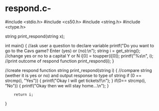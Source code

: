 # respond.c-
#include <stdio.h>
#include <cs50.h>
#include <string.h>
#include <ctype.h>

string print_respond(string x);

int main()
{
    //ask user a question to declare variable
    printf("Do you want to go to the Cavs game? Enter (yes) or (no):\n");
    string i = get_string();
    //change yes or no to a capital Y or N
    i[0] = toupper(i[0]);
    printf("%s\n", i);
    //print outcome of respond function
    print_respond(i);
}

//create respond function
string print_respond(string i)
{
      //compare string (wether it is yes or no) and output response to type of string
      if (0 == strcmp(i, "Yes"))
        {
            printf("Okay I will get tickets!!\n");
        }
      if(0== strcmp(i, "No"))
        {
            printf("Okay then we will stay home...\n");
        }

        return i;
}
